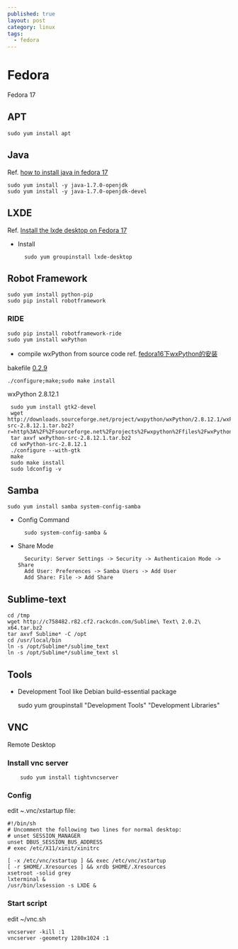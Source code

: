 ```yaml
---
published: true
layout: post
category: linux
tags: 
  - fedora
---
```


# Fedora
Fedora 17

## APT

    sudo yum install apt

## Java
Ref. [how to install java in fedora 17](https://ask.fedoraproject.org/en/question/8943/how-to-install-java-in-fedora-17/)

    sudo yum install -y java-1.7.0-openjdk
    sudo yum install -y java-1.7.0-openjdk-devel

## LXDE
Ref. [Install the lxde desktop on Fedora 17](http://www.binarytides.com/install-the-lxde-desktop-on-fedora-17/)

* Install

        sudo yum groupinstall lxde-desktop

## Robot Framework

    sudo yum install python-pip
    sudo pip install robotframework

### RIDE

    sudo pip install robotframework-ride
    sudo yum install wxPython

* compile wxPython from source code
ref. [fedora16下wxPython的安装](http://blog.csdn.net/rudyn/article/details/7818022)

bakefile [0.2.9](http://prdownloads.sourceforge.net/bakefile/bakefile-0.2.9.tar.gz?download)

    ./configure;make;sudo make install

wxPython 2.8.12.1 

     sudo yum install gtk2-devel
     wget http://downloads.sourceforge.net/project/wxpython/wxPython/2.8.12.1/wxPython-src-2.8.12.1.tar.bz2?r=http%3A%2F%2Fsourceforge.net%2Fprojects%2Fwxpython%2Ffiles%2FwxPython%2F2.8.12.1%2F&ts=1392362836&use_mirror=nchc
     tar axvf wxPython-src-2.8.12.1.tar.bz2
     cd wxPython-src-2.8.12.1
     ./configure --with-gtk
     make
     sudo make install
     sudo ldconfig -v
     
## Samba

    sudo yum install samba system-config-samba

* Config Command

        sudo system-config-samba &

* Share Mode

        Security: Server Settings -> Security -> Authenticaion Mode -> Share
        Add User: Preferences -> Samba Users -> Add User
        Add Share: File -> Add Share

## Sublime-text

    cd /tmp
    wget http://c758482.r82.cf2.rackcdn.com/Sublime\ Text\ 2.0.2\ x64.tar.bz2
    tar axvf Sublime* -C /opt
    cd /usr/local/bin
    ln -s /opt/Sublime*/sublime_text
    ln -s /opt/Sublime*/sublime_text sl
    
## Tools

* Development Tool
like Debian build-essential package

    sudo yum groupinstall "Development Tools" "Development Libraries"

## VNC
Remote Desktop

### Install vnc server

        sudo yum install tightvncserver

### Config
edit ~.vnc/xstartup file:

    #!/bin/sh
    # Uncomment the following two lines for normal desktop:
    # unset SESSION_MANAGER
    unset DBUS_SESSION_BUS_ADDRESS
    # exec /etc/X11/xinit/xinitrc

    [ -x /etc/vnc/xstartup ] && exec /etc/vnc/xstartup
    [ -r $HOME/.Xresources ] && xrdb $HOME/.Xresources
    xsetroot -solid grey
    lxterminal &
    /usr/bin/lxsession -s LXDE &

### Start script
edit ~/vnc.sh

    vncserver -kill :1
    vncserver -geometry 1280x1024 :1